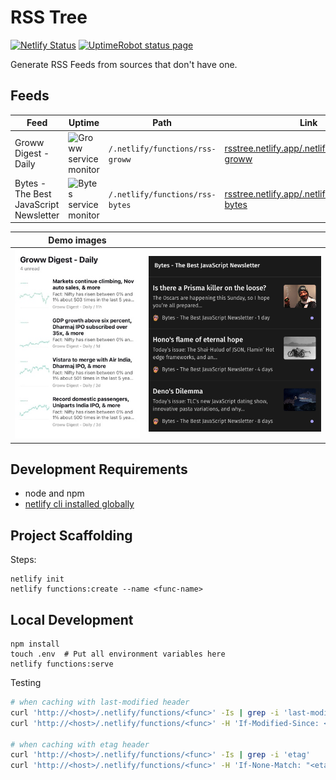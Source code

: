 # RSS Tree

[![Netlify Status](https://api.netlify.com/api/v1/badges/d2b11387-e2b1-4ead-a396-236a44348062/deploy-status)](https://app.netlify.com/sites/rsstree/deploys)
[![UptimeRobot status page](https://img.shields.io/badge/uptime%20robot-service%20status-008080?labelColor=005080)](https://stats.uptimerobot.com/JRAN7tBD3G)

Generate RSS Feeds from sources that don't have one.

## Feeds

| Feed | Uptime | Path | Link |
|------|--------|------|------|
| Groww Digest - Daily                   | ![Groww service monitor](https://img.shields.io/uptimerobot/ratio/m792455816-2d70eea9e9a9a5393a98f04c?label=Groww) | `/.netlify/functions/rss-groww` | [rsstree.netlify.app/.netlify/functions/rss-groww](https://rsstree.netlify.app/.netlify/functions/rss-groww) |
| Bytes - The Best JavaScript Newsletter | ![Bytes service monitor](https://img.shields.io/uptimerobot/ratio/m793759252-df1c9a7779695a96289fcadd?label=Bytes) | `/.netlify/functions/rss-bytes` | [rsstree.netlify.app/.netlify/functions/rss-bytes](https://rsstree.netlify.app/.netlify/functions/rss-bytes) |

| Demo images | |
|-|-|
| ![Demo of Groww Digest - Daily](./docs/demo-groww.jpg) | ![Demo of Bytes](./docs/demo-bytes.png) |

## Development Requirements

- node and npm
- [netlify cli installed globally](https://docs.netlify.com/cli/get-started/)

## Project Scaffolding

Steps:

```
netlify init
netlify functions:create --name <func-name>
```

## Local Development

```
npm install
touch .env  # Put all environment variables here
netlify functions:serve
```

Testing

```bash
# when caching with last-modified header
curl 'http://<host>/.netlify/functions/<func>' -Is | grep -i 'last-modified'
curl 'http://<host>/.netlify/functions/<func>' -H 'If-Modified-Since: <last-modified>' -I

# when caching with etag header
curl 'http://<host>/.netlify/functions/<func>' -Is | grep -i 'etag'
curl 'http://<host>/.netlify/functions/<func>' -H 'If-None-Match: "<etag>"' -I
```
